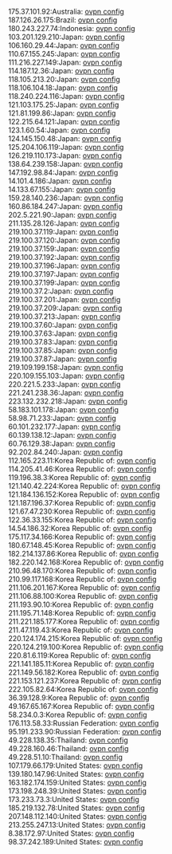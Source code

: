 175.37.101.92:Australia: [ovpn config](vpn/175_37_101_92.ovpn)  
187.126.26.175:Brazil: [ovpn config](vpn/187_126_26_175.ovpn)  
180.243.227.74:Indonesia: [ovpn config](vpn/180_243_227_74.ovpn)  
103.201.129.210:Japan: [ovpn config](vpn/103_201_129_210.ovpn)  
106.160.29.44:Japan: [ovpn config](vpn/106_160_29_44.ovpn)  
110.67.155.245:Japan: [ovpn config](vpn/110_67_155_245.ovpn)  
111.216.227.149:Japan: [ovpn config](vpn/111_216_227_149.ovpn)  
114.187.12.36:Japan: [ovpn config](vpn/114_187_12_36.ovpn)  
118.105.213.20:Japan: [ovpn config](vpn/118_105_213_20.ovpn)  
118.106.104.18:Japan: [ovpn config](vpn/118_106_104_18.ovpn)  
118.240.224.116:Japan: [ovpn config](vpn/118_240_224_116.ovpn)  
121.103.175.25:Japan: [ovpn config](vpn/121_103_175_25.ovpn)  
121.81.199.86:Japan: [ovpn config](vpn/121_81_199_86.ovpn)  
122.215.64.121:Japan: [ovpn config](vpn/122_215_64_121.ovpn)  
123.1.60.54:Japan: [ovpn config](vpn/123_1_60_54.ovpn)  
124.145.150.48:Japan: [ovpn config](vpn/124_145_150_48.ovpn)  
125.204.106.119:Japan: [ovpn config](vpn/125_204_106_119.ovpn)  
126.219.110.173:Japan: [ovpn config](vpn/126_219_110_173.ovpn)  
138.64.239.158:Japan: [ovpn config](vpn/138_64_239_158.ovpn)  
147.192.98.84:Japan: [ovpn config](vpn/147_192_98_84.ovpn)  
14.101.4.186:Japan: [ovpn config](vpn/14_101_4_186.ovpn)  
14.133.67.155:Japan: [ovpn config](vpn/14_133_67_155.ovpn)  
159.28.140.236:Japan: [ovpn config](vpn/159_28_140_236.ovpn)  
160.86.184.247:Japan: [ovpn config](vpn/160_86_184_247.ovpn)  
202.5.221.90:Japan: [ovpn config](vpn/202_5_221_90.ovpn)  
211.135.28.126:Japan: [ovpn config](vpn/211_135_28_126.ovpn)  
219.100.37.119:Japan: [ovpn config](vpn/219_100_37_119.ovpn)  
219.100.37.120:Japan: [ovpn config](vpn/219_100_37_120.ovpn)  
219.100.37.159:Japan: [ovpn config](vpn/219_100_37_159.ovpn)  
219.100.37.192:Japan: [ovpn config](vpn/219_100_37_192.ovpn)  
219.100.37.196:Japan: [ovpn config](vpn/219_100_37_196.ovpn)  
219.100.37.197:Japan: [ovpn config](vpn/219_100_37_197.ovpn)  
219.100.37.199:Japan: [ovpn config](vpn/219_100_37_199.ovpn)  
219.100.37.2:Japan: [ovpn config](vpn/219_100_37_2.ovpn)  
219.100.37.201:Japan: [ovpn config](vpn/219_100_37_201.ovpn)  
219.100.37.209:Japan: [ovpn config](vpn/219_100_37_209.ovpn)  
219.100.37.213:Japan: [ovpn config](vpn/219_100_37_213.ovpn)  
219.100.37.60:Japan: [ovpn config](vpn/219_100_37_60.ovpn)  
219.100.37.63:Japan: [ovpn config](vpn/219_100_37_63.ovpn)  
219.100.37.83:Japan: [ovpn config](vpn/219_100_37_83.ovpn)  
219.100.37.85:Japan: [ovpn config](vpn/219_100_37_85.ovpn)  
219.100.37.87:Japan: [ovpn config](vpn/219_100_37_87.ovpn)  
219.109.199.158:Japan: [ovpn config](vpn/219_109_199_158.ovpn)  
220.109.155.103:Japan: [ovpn config](vpn/220_109_155_103.ovpn)  
220.221.5.233:Japan: [ovpn config](vpn/220_221_5_233.ovpn)  
221.241.238.36:Japan: [ovpn config](vpn/221_241_238_36.ovpn)  
223.132.232.218:Japan: [ovpn config](vpn/223_132_232_218.ovpn)  
58.183.101.178:Japan: [ovpn config](vpn/58_183_101_178.ovpn)  
58.98.71.233:Japan: [ovpn config](vpn/58_98_71_233.ovpn)  
60.101.232.177:Japan: [ovpn config](vpn/60_101_232_177.ovpn)  
60.139.138.12:Japan: [ovpn config](vpn/60_139_138_12.ovpn)  
60.76.129.38:Japan: [ovpn config](vpn/60_76_129_38.ovpn)  
92.202.84.240:Japan: [ovpn config](vpn/92_202_84_240.ovpn)  
112.165.223.11:Korea Republic of: [ovpn config](vpn/112_165_223_11.ovpn)  
114.205.41.46:Korea Republic of: [ovpn config](vpn/114_205_41_46.ovpn)  
119.196.38.3:Korea Republic of: [ovpn config](vpn/119_196_38_3.ovpn)  
121.140.42.224:Korea Republic of: [ovpn config](vpn/121_140_42_224.ovpn)  
121.184.136.152:Korea Republic of: [ovpn config](vpn/121_184_136_152.ovpn)  
121.187.196.37:Korea Republic of: [ovpn config](vpn/121_187_196_37.ovpn)  
121.67.47.230:Korea Republic of: [ovpn config](vpn/121_67_47_230.ovpn)  
122.36.33.155:Korea Republic of: [ovpn config](vpn/122_36_33_155.ovpn)  
14.54.186.32:Korea Republic of: [ovpn config](vpn/14_54_186_32.ovpn)  
175.117.34.166:Korea Republic of: [ovpn config](vpn/175_117_34_166.ovpn)  
180.67.148.45:Korea Republic of: [ovpn config](vpn/180_67_148_45.ovpn)  
182.214.137.86:Korea Republic of: [ovpn config](vpn/182_214_137_86.ovpn)  
182.220.142.168:Korea Republic of: [ovpn config](vpn/182_220_142_168.ovpn)  
210.96.48.170:Korea Republic of: [ovpn config](vpn/210_96_48_170.ovpn)  
210.99.117.168:Korea Republic of: [ovpn config](vpn/210_99_117_168.ovpn)  
211.106.201.167:Korea Republic of: [ovpn config](vpn/211_106_201_167.ovpn)  
211.106.88.100:Korea Republic of: [ovpn config](vpn/211_106_88_100.ovpn)  
211.193.90.10:Korea Republic of: [ovpn config](vpn/211_193_90_10.ovpn)  
211.195.71.148:Korea Republic of: [ovpn config](vpn/211_195_71_148.ovpn)  
211.221.185.177:Korea Republic of: [ovpn config](vpn/211_221_185_177.ovpn)  
211.47.119.43:Korea Republic of: [ovpn config](vpn/211_47_119_43.ovpn)  
220.124.174.215:Korea Republic of: [ovpn config](vpn/220_124_174_215.ovpn)  
220.124.219.100:Korea Republic of: [ovpn config](vpn/220_124_219_100.ovpn)  
220.81.6.119:Korea Republic of: [ovpn config](vpn/220_81_6_119.ovpn)  
221.141.185.11:Korea Republic of: [ovpn config](vpn/221_141_185_11.ovpn)  
221.149.56.182:Korea Republic of: [ovpn config](vpn/221_149_56_182.ovpn)  
221.153.121.237:Korea Republic of: [ovpn config](vpn/221_153_121_237.ovpn)  
222.105.82.64:Korea Republic of: [ovpn config](vpn/222_105_82_64.ovpn)  
36.39.128.9:Korea Republic of: [ovpn config](vpn/36_39_128_9.ovpn)  
49.167.65.167:Korea Republic of: [ovpn config](vpn/49_167_65_167.ovpn)  
58.234.0.3:Korea Republic of: [ovpn config](vpn/58_234_0_3.ovpn)  
176.113.58.33:Russian Federation: [ovpn config](vpn/176_113_58_33.ovpn)  
95.191.233.90:Russian Federation: [ovpn config](vpn/95_191_233_90.ovpn)  
49.228.138.35:Thailand: [ovpn config](vpn/49_228_138_35.ovpn)  
49.228.160.46:Thailand: [ovpn config](vpn/49_228_160_46.ovpn)  
49.228.51.10:Thailand: [ovpn config](vpn/49_228_51_10.ovpn)  
107.179.66.179:United States: [ovpn config](vpn/107_179_66_179.ovpn)  
139.180.147.96:United States: [ovpn config](vpn/139_180_147_96.ovpn)  
163.182.174.159:United States: [ovpn config](vpn/163_182_174_159.ovpn)  
173.198.248.39:United States: [ovpn config](vpn/173_198_248_39.ovpn)  
173.233.73.3:United States: [ovpn config](vpn/173_233_73_3.ovpn)  
185.219.132.78:United States: [ovpn config](vpn/185_219_132_78.ovpn)  
207.148.112.140:United States: [ovpn config](vpn/207_148_112_140.ovpn)  
213.255.247.13:United States: [ovpn config](vpn/213_255_247_13.ovpn)  
8.38.172.97:United States: [ovpn config](vpn/8_38_172_97.ovpn)  
98.37.242.189:United States: [ovpn config](vpn/98_37_242_189.ovpn)  
